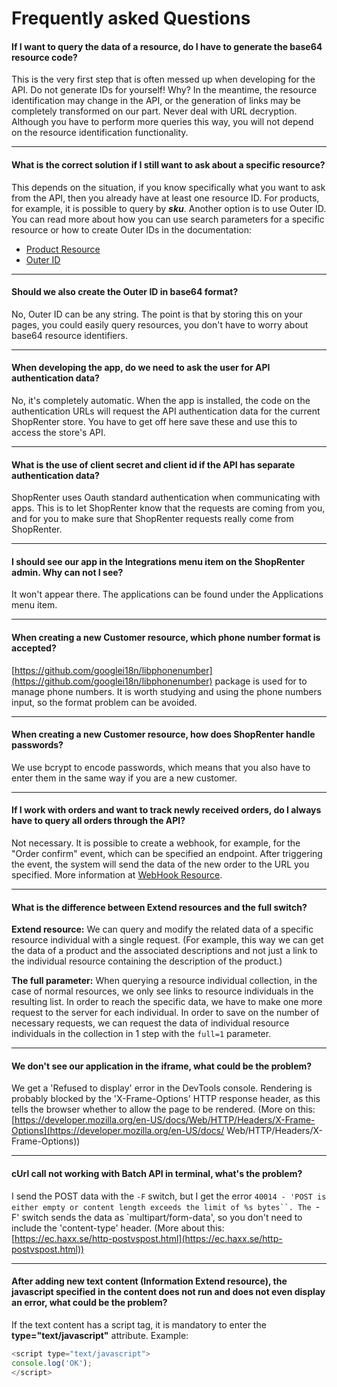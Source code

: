 # Frequently asked Questions

#### If I want to query the data of a resource, do I have to generate the base64 resource code?

This is the very first step that is often messed up when developing for the API. Do not generate IDs for yourself! Why? In the meantime, the resource identification may change in the API, or the generation of links may be completely transformed on our part. Never deal with URL decryption. Although you have to perform more queries this way, you will not depend on the resource identification functionality.

---

#### What is the correct solution if I still want to ask about a specific resource?

This depends on the situation, if you know specifically what you want to ask from the API, then you already have at least one resource ID. For products, for example, it is possible to query by **_sku_**. Another option is to use Outer ID. You can read more about how you can use search parameters for a specific resource or how to create Outer IDs in the documentation:

- [Product Resource](../../api/product.md)
- [Outer ID](../api/05_outer_id.md)

---

#### Should we also create the Outer ID in base64 format?

No, Outer ID can be any string. The point is that by storing this on your pages,
you could easily query resources, you don't have to worry about base64 resource identifiers.

---

#### When developing the app, do we need to ask the user for API authentication data?

No, it's completely automatic. When the app is installed, the code on the authentication URLs
will request the API authentication data for the current ShopRenter store. You have to get off here
save these and use this to access the store's API.

---

#### What is the use of client secret and client id if the API has separate authentication data?

ShopRenter uses Oauth standard authentication when communicating with apps.
This is to let ShopRenter know that the requests are coming from you,
and for you to make sure that ShopRenter requests really come from ShopRenter.

---

#### I should see our app in the Integrations menu item on the ShopRenter admin. Why can not I see?

It won't appear there. The applications can be found under the Applications menu item.

---

#### When creating a new Customer resource, which phone number format is accepted?

[https://github.com/googlei18n/libphonenumber](https://github.com/googlei18n/libphonenumber) package is used for
to manage phone numbers. It is worth studying and using the phone numbers
input, so the format problem can be avoided.

---

#### When creating a new Customer resource, how does ShopRenter handle passwords?

We use bcrypt to encode passwords, which means that you also have to enter them in the same way if you are a new customer.

---

#### If I work with orders and want to track newly received orders, do I always have to query all orders through the API?

Not necessary. It is possible to create a webhook, for example, for the "Order confirm" event, which can be specified
an endpoint. After triggering the event, the system will send the data of the new order to the URL you specified. More information at [WebHook Resource](../../api/webhook.md).

---

#### What is the difference between Extend resources and the full switch?

**Extend resource:** We can query and modify the related data of a specific resource individual with a single request. (For example, this way we can get the data of a product and the associated descriptions and not just a link to the individual resource containing the description of the product.)

**The full parameter:** When querying a resource individual collection, in the case of normal resources, we only see links to resource individuals in the resulting list. In order to reach the specific data, we have to make one more request to the server for each individual. In order to save on the number of necessary requests, we can request the data of individual resource individuals in the collection in 1 step with the `full=1` parameter.

---

#### We don't see our application in the iframe, what could be the problem?
We get a 'Refused to display' error in the DevTools console. Rendering is probably blocked by the 'X-Frame-Options' HTTP response header, as this tells the browser whether to allow the page to be rendered.
(More on this: [https://developer.mozilla.org/en-US/docs/Web/HTTP/Headers/X-Frame-Options](https://developer.mozilla.org/en-US/docs/ Web/HTTP/Headers/X-Frame-Options))

---

#### cUrl call not working with Batch API in terminal, what's the problem?
I send the POST data with the `-F` switch, but I get the error `40014 - 'POST is either empty or content length exceeds the limit of %s bytes``.
The `-F' switch sends the data as `multipart/form-data', so you don't need to include the 'content-type' header.
(More about this: [https://ec.haxx.se/http-postvspost.html](https://ec.haxx.se/http-postvspost.html))

---

#### After adding new text content (Information Extend resource), the javascript specified in the content does not run and does not even display an error, what could be the problem?
If the text content has a script tag, it is mandatory to enter the **type="text/javascript"** attribute. Example:

```js
<script type="text/javascript">
console.log('OK');
</script>
```

